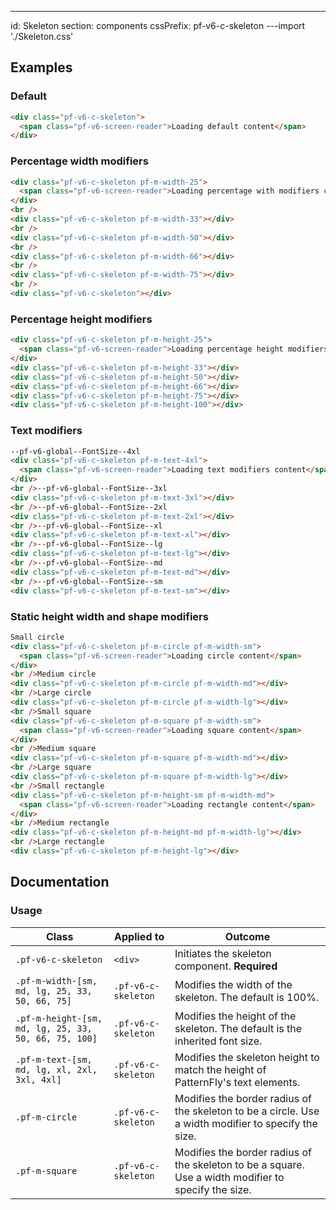 ---
id: Skeleton
section: components
cssPrefix: pf-v6-c-skeleton
---import './Skeleton.css'

## Examples

### Default

```html
<div class="pf-v6-c-skeleton">
  <span class="pf-v6-screen-reader">Loading default content</span>
</div>

```

### Percentage width modifiers

```html
<div class="pf-v6-c-skeleton pf-m-width-25">
  <span class="pf-v6-screen-reader">Loading percentage with modifiers content</span>
</div>
<br />
<div class="pf-v6-c-skeleton pf-m-width-33"></div>
<br />
<div class="pf-v6-c-skeleton pf-m-width-50"></div>
<br />
<div class="pf-v6-c-skeleton pf-m-width-66"></div>
<br />
<div class="pf-v6-c-skeleton pf-m-width-75"></div>
<br />
<div class="pf-v6-c-skeleton"></div>

```

### Percentage height modifiers

```html
<div class="pf-v6-c-skeleton pf-m-height-25">
  <span class="pf-v6-screen-reader">Loading percentage height modifiers content</span>
</div>
<div class="pf-v6-c-skeleton pf-m-height-33"></div>
<div class="pf-v6-c-skeleton pf-m-height-50"></div>
<div class="pf-v6-c-skeleton pf-m-height-66"></div>
<div class="pf-v6-c-skeleton pf-m-height-75"></div>
<div class="pf-v6-c-skeleton pf-m-height-100"></div>

```

### Text modifiers

```html
--pf-v6-global--FontSize--4xl
<div class="pf-v6-c-skeleton pf-m-text-4xl">
  <span class="pf-v6-screen-reader">Loading text modifiers content</span>
</div>
<br />--pf-v6-global--FontSize--3xl
<div class="pf-v6-c-skeleton pf-m-text-3xl"></div>
<br />--pf-v6-global--FontSize--2xl
<div class="pf-v6-c-skeleton pf-m-text-2xl"></div>
<br />--pf-v6-global--FontSize--xl
<div class="pf-v6-c-skeleton pf-m-text-xl"></div>
<br />--pf-v6-global--FontSize--lg
<div class="pf-v6-c-skeleton pf-m-text-lg"></div>
<br />--pf-v6-global--FontSize--md
<div class="pf-v6-c-skeleton pf-m-text-md"></div>
<br />--pf-v6-global--FontSize--sm
<div class="pf-v6-c-skeleton pf-m-text-sm"></div>

```

### Static height width and shape modifiers

```html
Small circle
<div class="pf-v6-c-skeleton pf-m-circle pf-m-width-sm">
  <span class="pf-v6-screen-reader">Loading circle content</span>
</div>
<br />Medium circle
<div class="pf-v6-c-skeleton pf-m-circle pf-m-width-md"></div>
<br />Large circle
<div class="pf-v6-c-skeleton pf-m-circle pf-m-width-lg"></div>
<br />Small square
<div class="pf-v6-c-skeleton pf-m-square pf-m-width-sm">
  <span class="pf-v6-screen-reader">Loading square content</span>
</div>
<br />Medium square
<div class="pf-v6-c-skeleton pf-m-square pf-m-width-md"></div>
<br />Large square
<div class="pf-v6-c-skeleton pf-m-square pf-m-width-lg"></div>
<br />Small rectangle
<div class="pf-v6-c-skeleton pf-m-height-sm pf-m-width-md">
  <span class="pf-v6-screen-reader">Loading rectangle content</span>
</div>
<br />Medium rectangle
<div class="pf-v6-c-skeleton pf-m-height-md pf-m-width-lg"></div>
<br />Large rectangle
<div class="pf-v6-c-skeleton pf-m-height-lg"></div>

```

## Documentation

### Usage

| Class | Applied to | Outcome |
| -- | -- | -- |
| `.pf-v6-c-skeleton` | `<div>` | Initiates the skeleton component. **Required** |
| `.pf-m-width-[sm, md, lg, 25, 33, 50, 66, 75]` | `.pf-v6-c-skeleton` | Modifies the width of the skeleton. The default is 100%. |
| `.pf-m-height-[sm, md, lg, 25, 33, 50, 66, 75, 100]` | `.pf-v6-c-skeleton` | Modifies the height of the skeleton. The default is the inherited font size. |
| `.pf-m-text-[sm, md, lg, xl, 2xl, 3xl, 4xl]` | `.pf-v6-c-skeleton` | Modifies the skeleton height to match the height of PatternFly's text elements. |
| `.pf-m-circle` | `.pf-v6-c-skeleton` | Modifies the border radius of the skeleton to be a circle. Use a width modifier to specify the size. |
| `.pf-m-square` | `.pf-v6-c-skeleton` | Modifies the border radius of the skeleton to be a square. Use a width modifier to specify the size. |
